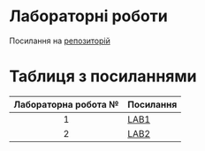 # Лабораторні роботи
Посилання на [репозиторій](https://github.com/VyacheslavBeltyukov/DevopsLabs)
# Таблиця з посиланнями
| Лабораторна робота №| Посилання |
|:-------------------:|-----------|
|1                    |[LAB1](https://github.com/VyacheslavBeltyukov/DevopsLabs/tree/master/Lab1) |
|2                    |[LAB2](https://github.com/VyacheslavBeltyukov/DevopsLabs/tree/master/Lab2a)|

